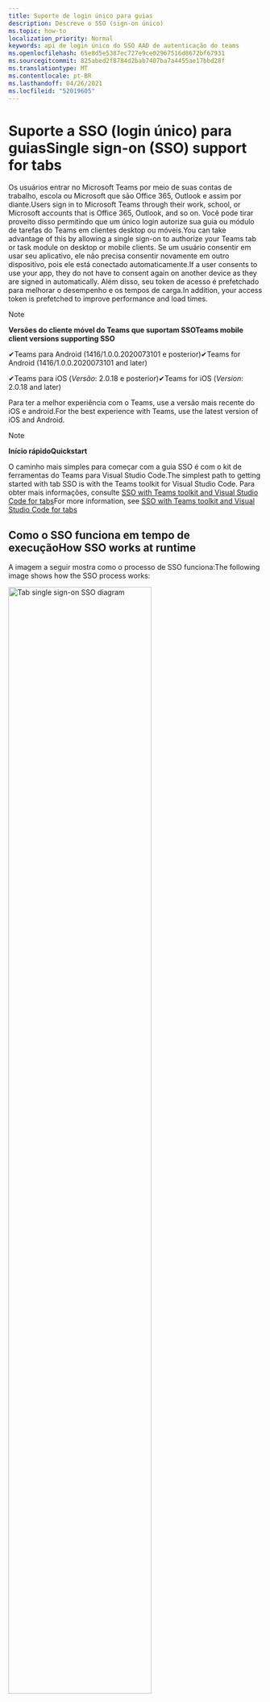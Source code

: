 ```yaml
---
title: Suporte de login único para guias
description: Descreve o SSO (sign-on único)
ms.topic: how-to
localization_priority: Normal
keywords: api de login único do SSO AAD de autenticação do teams
ms.openlocfilehash: 65e8d5e5387ec727e9ce02967516d8672bf67931
ms.sourcegitcommit: 825abed2f8784d2bab7407ba7a4455ae17bbd28f
ms.translationtype: MT
ms.contentlocale: pt-BR
ms.lasthandoff: 04/26/2021
ms.locfileid: "52019605"
---
```

# <a name="single-sign-on-sso-support-for-tabs"></a><span data-ttu-id="f48b1-104">Suporte a SSO (login único) para guias</span><span class="sxs-lookup"><span data-stu-id="f48b1-104">Single sign-on (SSO) support for tabs</span></span>

<span data-ttu-id="f48b1-105">Os usuários entrar no Microsoft Teams por meio de suas contas de trabalho, escola ou Microsoft que são Office 365, Outlook e assim por diante.</span><span class="sxs-lookup"><span data-stu-id="f48b1-105">Users sign in to Microsoft Teams through their work, school, or Microsoft accounts that is Office 365, Outlook, and so on.</span></span> <span data-ttu-id="f48b1-106">Você pode tirar proveito disso permitindo que um único login autorize sua guia ou módulo de tarefas do Teams em clientes desktop ou móveis.</span><span class="sxs-lookup"><span data-stu-id="f48b1-106">You can take advantage of this by allowing a single sign-on to authorize your Teams tab or task module on desktop or mobile clients.</span></span> <span data-ttu-id="f48b1-107">Se um usuário consentir em usar seu aplicativo, ele não precisa consentir novamente em outro dispositivo, pois ele está conectado automaticamente.</span><span class="sxs-lookup"><span data-stu-id="f48b1-107">If a user consents to use your app, they do not have to consent again on another device as they are signed in automatically.</span></span> <span data-ttu-id="f48b1-108">Além disso, seu token de acesso é prefetchado para melhorar o desempenho e os tempos de carga.</span><span class="sxs-lookup"><span data-stu-id="f48b1-108">In addition, your access token is prefetched to improve performance and load times.</span></span>

> [!NOTE]
> <span data-ttu-id="f48b1-109">**Versões do cliente móvel do Teams que suportam SSO**</span><span class="sxs-lookup"><span data-stu-id="f48b1-109">**Teams mobile client versions supporting SSO**</span></span>  
>
> <span data-ttu-id="f48b1-110">✔Teams para Android (1416/1.0.0.2020073101 e posterior)</span><span class="sxs-lookup"><span data-stu-id="f48b1-110">✔Teams for Android (1416/1.0.0.2020073101 and later)</span></span>
>
> <span data-ttu-id="f48b1-111">✔Teams para iOS (_Versão_: 2.0.18 e posterior)</span><span class="sxs-lookup"><span data-stu-id="f48b1-111">✔Teams for iOS (_Version_: 2.0.18 and later)</span></span>  
>
> <span data-ttu-id="f48b1-112">Para ter a melhor experiência com o Teams, use a versão mais recente do iOS e android.</span><span class="sxs-lookup"><span data-stu-id="f48b1-112">For the best experience with Teams, use the latest version of iOS and Android.</span></span>

> [!NOTE]
> <span data-ttu-id="f48b1-113">**Início rápido**</span><span class="sxs-lookup"><span data-stu-id="f48b1-113">**Quickstart**</span></span>  
>
> <span data-ttu-id="f48b1-114">O caminho mais simples para começar com a guia SSO é com o kit de ferramentas do Teams para Visual Studio Code.</span><span class="sxs-lookup"><span data-stu-id="f48b1-114">The simplest path to getting started with tab SSO is with the Teams toolkit for Visual Studio Code.</span></span> <span data-ttu-id="f48b1-115">Para obter mais informações, consulte [SSO with Teams toolkit and Visual Studio Code for tabs](../../../toolkit/visual-studio-code-tab-sso.md)</span><span class="sxs-lookup"><span data-stu-id="f48b1-115">For more information, see [SSO with Teams toolkit and Visual Studio Code for tabs](../../../toolkit/visual-studio-code-tab-sso.md)</span></span>

## <a name="how-sso-works-at-runtime"></a><span data-ttu-id="f48b1-116">Como o SSO funciona em tempo de execução</span><span class="sxs-lookup"><span data-stu-id="f48b1-116">How SSO works at runtime</span></span>

<span data-ttu-id="f48b1-117">A imagem a seguir mostra como o processo de SSO funciona:</span><span class="sxs-lookup"><span data-stu-id="f48b1-117">The following image shows how the SSO process works:</span></span>

<!-- markdownlint-disable MD033 -->
<img src="~/assets/images/tabs/tabs-sso-diagram.png" alt="Tab single sign-on SSO diagram" width="75%"/>

1. <span data-ttu-id="f48b1-118">Na guia, uma chamada JavaScript é feita para `getAuthToken()` .</span><span class="sxs-lookup"><span data-stu-id="f48b1-118">In the tab, a JavaScript call is made to `getAuthToken()`.</span></span> <span data-ttu-id="f48b1-119">Isso diz ao Teams para obter um token de autenticação para o aplicativo de tabulação.</span><span class="sxs-lookup"><span data-stu-id="f48b1-119">This tells Teams to obtain an authentication token for the tab application.</span></span>
2. <span data-ttu-id="f48b1-120">Se essa for a primeira vez que o usuário atual usou seu aplicativo de tabulação, haverá um prompt de solicitação para consentir se o consentimento for necessário ou para lidar com a autenticação de etapa, como a autenticação de dois fatores.</span><span class="sxs-lookup"><span data-stu-id="f48b1-120">If this is the first time the current user has used your tab application, there is a request prompt to consent if consent is required or to handle step-up authentication such as two-factor authentication.</span></span>
3. <span data-ttu-id="f48b1-121">O Teams solicita o token de aplicativo de tabulação do ponto de extremidade do Azure Active Directory (AAD) para o usuário atual.</span><span class="sxs-lookup"><span data-stu-id="f48b1-121">Teams requests the tab application token from the Azure Active Directory (AAD) endpoint for the current user.</span></span>
4. <span data-ttu-id="f48b1-122">O AAD envia o token de aplicativo de tabulação para o aplicativo teams.</span><span class="sxs-lookup"><span data-stu-id="f48b1-122">AAD sends the tab application token to the Teams application.</span></span>
5. <span data-ttu-id="f48b1-123">O Teams envia o token de aplicativo de tabulação para a guia como parte do objeto de resultado retornado pela `getAuthToken()` chamada.</span><span class="sxs-lookup"><span data-stu-id="f48b1-123">Teams sends the tab application token to the tab as part of the result object returned by the `getAuthToken()` call.</span></span>
6. <span data-ttu-id="f48b1-124">O token é analisado no aplicativo de tabulação usando JavaScript, para extrair informações necessárias, como o endereço de email do usuário.</span><span class="sxs-lookup"><span data-stu-id="f48b1-124">The token is parsed in the tab application using JavaScript, to extract required information, such as the user's email address.</span></span>

> [!NOTE]
> <span data-ttu-id="f48b1-125">O é válido apenas para consentir um conjunto limitado de APIs no nível do usuário que são `getAuthToken()` email, perfil, offline_access e OpenId.</span><span class="sxs-lookup"><span data-stu-id="f48b1-125">The `getAuthToken()` is only valid for consenting to a limited set of user-level APIs that is email, profile, offline_access and OpenId.</span></span> <span data-ttu-id="f48b1-126">Ele não é usado para outros escopos do Graph, como `User.Read` ou `Mail.Read` .</span><span class="sxs-lookup"><span data-stu-id="f48b1-126">It is not used for further Graph scopes such as `User.Read` or `Mail.Read`.</span></span> <span data-ttu-id="f48b1-127">Para soluções alternativas sugeridas, consulte [escopos adicionais do Graph.](#apps-that-require-additional-graph-scopes)</span><span class="sxs-lookup"><span data-stu-id="f48b1-127">For suggested workarounds, see [additional Graph scopes](#apps-that-require-additional-graph-scopes).</span></span>

<span data-ttu-id="f48b1-128">A API do SSO também funciona em [módulos de tarefas](../../../task-modules-and-cards/what-are-task-modules.md) que incorporam conteúdo da Web.</span><span class="sxs-lookup"><span data-stu-id="f48b1-128">The SSO API also works in [task modules](../../../task-modules-and-cards/what-are-task-modules.md) that embed web content.</span></span>

## <a name="develop-an-sso-microsoft-teams-tab"></a><span data-ttu-id="f48b1-129">Desenvolver uma guia SSO do Microsoft Teams</span><span class="sxs-lookup"><span data-stu-id="f48b1-129">Develop an SSO Microsoft Teams tab</span></span>

<span data-ttu-id="f48b1-130">Esta seção descreve as tarefas envolvidas na criação de uma guia do Teams que usa SSO.</span><span class="sxs-lookup"><span data-stu-id="f48b1-130">This section describes the tasks involved in creating a Teams tab that uses SSO.</span></span> <span data-ttu-id="f48b1-131">Essas tarefas são agnósticas de idioma e estrutura.</span><span class="sxs-lookup"><span data-stu-id="f48b1-131">These tasks are language- and framework-agnostic.</span></span>

### <a name="1-create-your-aad-application"></a><span data-ttu-id="f48b1-132">1. Crie seu aplicativo AAD</span><span class="sxs-lookup"><span data-stu-id="f48b1-132">1. Create your AAD application</span></span>

<span data-ttu-id="f48b1-133">**Para registrar seu aplicativo na visão geral [do portal do AAD](https://azure.microsoft.com/features/azure-portal/)**</span><span class="sxs-lookup"><span data-stu-id="f48b1-133">**To register your application in the [AAD portal](https://azure.microsoft.com/features/azure-portal/) overview**</span></span>

1. <span data-ttu-id="f48b1-134">Obter sua [ID do Aplicativo AAD.](/azure/active-directory/develop/howto-create-service-principal-portal#get-values-for-signing-in)</span><span class="sxs-lookup"><span data-stu-id="f48b1-134">Get your [AAD Application ID](/azure/active-directory/develop/howto-create-service-principal-portal#get-values-for-signing-in).</span></span>
2. <span data-ttu-id="f48b1-135">Especifique as permissões que seu aplicativo precisa para o ponto de extremidade do AAD e, opcionalmente, Graph.</span><span class="sxs-lookup"><span data-stu-id="f48b1-135">Specify the permissions that your application needs for the AAD endpoint and, optionally, Graph.</span></span>
3. <span data-ttu-id="f48b1-136">[Conceda permissões](/azure/active-directory/develop/howto-create-service-principal-portal#configure-access-policies-on-resources) para aplicativos desktop, web e móveis do Teams.</span><span class="sxs-lookup"><span data-stu-id="f48b1-136">[Grant permissions](/azure/active-directory/develop/howto-create-service-principal-portal#configure-access-policies-on-resources) for Teams desktop, web, and mobile applications.</span></span>
4. <span data-ttu-id="f48b1-137">Pré-autorizar o Teams selecionando **o** botão Adicionar um escopo e, no painel que é aberto, insira access_as_user **como** o nome **do escopo**.</span><span class="sxs-lookup"><span data-stu-id="f48b1-137">Pre-authorize Teams by selecting the **Add a scope** button and in the panel that opens, enter **access_as_user** as the **Scope name**.</span></span>

> [!NOTE]
> <span data-ttu-id="f48b1-138">Há algumas restrições importantes que você deve saber:</span><span class="sxs-lookup"><span data-stu-id="f48b1-138">There are some important restrictions that you must know:</span></span>
>
> * <span data-ttu-id="f48b1-139">Somente as permissões da API graph no nível do usuário têm suporte, ou seja, email, perfil, offline_access, OpenId.</span><span class="sxs-lookup"><span data-stu-id="f48b1-139">Only user-level Graph API permissions are supported that is, email, profile, offline_access, OpenId.</span></span> <span data-ttu-id="f48b1-140">Se você deve ter acesso a outros escopos do Graph, `User.Read` como ou , consulte a solução alternativa `Mail.Read` [recomendada](#apps-that-require-additional-graph-scopes).</span><span class="sxs-lookup"><span data-stu-id="f48b1-140">If you must have access to other Graph scopes such as `User.Read` or `Mail.Read`, see [recommended workaround](#apps-that-require-additional-graph-scopes).</span></span>
> * <span data-ttu-id="f48b1-141">É importante que o nome de domínio do aplicativo seja o mesmo que o nome de domínio que você registrou para seu aplicativo AAD.</span><span class="sxs-lookup"><span data-stu-id="f48b1-141">It is important that your application's domain name is the same as the domain name you have registered for your AAD application.</span></span>
> * <span data-ttu-id="f48b1-142">Atualmente, não há suporte para vários domínios por aplicativo.</span><span class="sxs-lookup"><span data-stu-id="f48b1-142">Currently multiple domains per app are not supported.</span></span>

<span data-ttu-id="f48b1-143">**Para registrar seu aplicativo por meio do portal do AAD**</span><span class="sxs-lookup"><span data-stu-id="f48b1-143">**To register your app through the AAD portal**</span></span>

1. <span data-ttu-id="f48b1-144">Registre um novo aplicativo no portal registros [do aplicativo AAD.](https://go.microsoft.com/fwlink/?linkid=2083908)</span><span class="sxs-lookup"><span data-stu-id="f48b1-144">Register a new application in the [AAD App Registrations](https://go.microsoft.com/fwlink/?linkid=2083908) portal.</span></span>
2. <span data-ttu-id="f48b1-145">Selecione **Novo Registro**.</span><span class="sxs-lookup"><span data-stu-id="f48b1-145">Select **New Registration**.</span></span> <span data-ttu-id="f48b1-146">A **página Registrar um aplicativo** é exibida.</span><span class="sxs-lookup"><span data-stu-id="f48b1-146">The **Register an application** page appears.</span></span>
3. <span data-ttu-id="f48b1-147">Na página **Registrar um aplicativo,** insira os seguintes valores:</span><span class="sxs-lookup"><span data-stu-id="f48b1-147">In the **Register an application** page, enter the following values:</span></span>
    1. <span data-ttu-id="f48b1-148">Insira um **Nome** para seu aplicativo.</span><span class="sxs-lookup"><span data-stu-id="f48b1-148">Enter a **Name** for your app.</span></span>
    2. <span data-ttu-id="f48b1-149">Escolha os **tipos de conta com** suporte, selecione locatário único ou tipo de conta multitenant.</span><span class="sxs-lookup"><span data-stu-id="f48b1-149">Choose the **Supported account types**, select single tenant or multitenant account type.</span></span> <span data-ttu-id="f48b1-150">¹</span><span class="sxs-lookup"><span data-stu-id="f48b1-150">¹</span></span>
    * <span data-ttu-id="f48b1-151">Deixe o **URI de Redirecionamento** vazio.</span><span class="sxs-lookup"><span data-stu-id="f48b1-151">Leave **Redirect URI** empty.</span></span>
    3. <span data-ttu-id="f48b1-152">Escolha **Registrar**.</span><span class="sxs-lookup"><span data-stu-id="f48b1-152">Choose **Register**.</span></span>
4. <span data-ttu-id="f48b1-153">Na página visão geral, copie e salve a **ID do aplicativo (cliente).**</span><span class="sxs-lookup"><span data-stu-id="f48b1-153">On the overview page, copy and save the **Application (client) ID**.</span></span> <span data-ttu-id="f48b1-154">Você deve tê-lo mais tarde ao atualizar seu manifesto de aplicativo do Teams.</span><span class="sxs-lookup"><span data-stu-id="f48b1-154">You must have it later when updating your Teams application manifest.</span></span>
5. <span data-ttu-id="f48b1-155">Em **Gerenciar**, selecione **Expor uma API**.</span><span class="sxs-lookup"><span data-stu-id="f48b1-155">Under **Manage**, select **Expose an API**.</span></span>
6. <span data-ttu-id="f48b1-156">Selecione o link **Definir** para gerar o URI de ID do Aplicativo no formato `api://{AppID}` de .</span><span class="sxs-lookup"><span data-stu-id="f48b1-156">Select the **Set** link to generate the Application ID URI in the form of `api://{AppID}`.</span></span> <span data-ttu-id="f48b1-157">Insira seu nome de domínio totalmente qualificado com uma barra de avanço "/" anexada ao final, entre as barras de avanço duplo e o GUID.</span><span class="sxs-lookup"><span data-stu-id="f48b1-157">Insert your fully qualified domain name with a forward slash "/" appended to the end, between the double forward slashes and the GUID.</span></span> <span data-ttu-id="f48b1-158">A ID inteira deve ter a forma `api://fully-qualified-domain-name.com/{AppID}` de .</span><span class="sxs-lookup"><span data-stu-id="f48b1-158">The entire ID must have the form of `api://fully-qualified-domain-name.com/{AppID}`.</span></span> <span data-ttu-id="f48b1-159">² Por exemplo, `api://subdomain.example.com/00000000-0000-0000-0000-000000000000` .</span><span class="sxs-lookup"><span data-stu-id="f48b1-159">² For example, `api://subdomain.example.com/00000000-0000-0000-0000-000000000000`.</span></span> <span data-ttu-id="f48b1-160">O nome de domínio totalmente qualificado é o nome de domínio acessível para humanos a partir do qual seu aplicativo é servido.</span><span class="sxs-lookup"><span data-stu-id="f48b1-160">The fully qualified domain name is the human readable domain name from which your app is served.</span></span> <span data-ttu-id="f48b1-161">Se você estiver usando um serviço de túnel, como ngrok, deverá atualizar esse valor sempre que o subdomínio ngrok mudar.</span><span class="sxs-lookup"><span data-stu-id="f48b1-161">If you are using a tunneling service such as ngrok, you must update this value whenever your ngrok subdomain changes.</span></span>
7. <span data-ttu-id="f48b1-162">Selecione **Adicionar um escopo**.</span><span class="sxs-lookup"><span data-stu-id="f48b1-162">Select **Add a scope**.</span></span> <span data-ttu-id="f48b1-163">No painel que é aberto, digite **access_as_user** como o **nome do escopo**.</span><span class="sxs-lookup"><span data-stu-id="f48b1-163">In the panel that opens, enter **access_as_user** as the **Scope name**.</span></span>
8. <span data-ttu-id="f48b1-164">Na caixa **Quem pode consentir?** insira **Administradores e usuários**.</span><span class="sxs-lookup"><span data-stu-id="f48b1-164">In the **Who can consent?** box, enter **Admins and users**.</span></span>
9. <span data-ttu-id="f48b1-165">Insira os detalhes nas caixas para configurar os prompts de consentimento do administrador e do usuário com valores apropriados para o `access_as_user` escopo:</span><span class="sxs-lookup"><span data-stu-id="f48b1-165">Enter the details in the boxes for configuring the admin and user consent prompts with values that are appropriate for the `access_as_user` scope:</span></span>
    * <span data-ttu-id="f48b1-166">**Título de consentimento do administrador:** O Teams pode acessar o perfil do usuário.</span><span class="sxs-lookup"><span data-stu-id="f48b1-166">**Admin consent title:** Teams can access the user’s profile.</span></span>
    * <span data-ttu-id="f48b1-167">**Descrição do** consentimento do administrador: o Teams pode chamar as APIs da Web do aplicativo como o usuário atual.</span><span class="sxs-lookup"><span data-stu-id="f48b1-167">**Admin consent description**: Teams can call the app’s web APIs as the current user.</span></span>
    * <span data-ttu-id="f48b1-168">**Título de consentimento do** usuário : o Teams pode acessar seu perfil e fazer solicitações em seu nome.</span><span class="sxs-lookup"><span data-stu-id="f48b1-168">**User consent title**: Teams can access your profile and make requests on your behalf.</span></span>
    * <span data-ttu-id="f48b1-169">**Descrição do consentimento do usuário:** O Teams pode chamar as APIs desse aplicativo com os mesmos direitos que você.</span><span class="sxs-lookup"><span data-stu-id="f48b1-169">**User consent description:** Teams can call this app’s APIs with the same rights as you have.</span></span>
10. <span data-ttu-id="f48b1-170">Verifique se o **Estado** está definido como **Habilitado**.</span><span class="sxs-lookup"><span data-stu-id="f48b1-170">Ensure that **State** is set to **Enabled**.</span></span>
11. <span data-ttu-id="f48b1-171">Selecione **Adicionar escopo** para salvar os detalhes.</span><span class="sxs-lookup"><span data-stu-id="f48b1-171">Select **Add scope** to save the details.</span></span> <span data-ttu-id="f48b1-172">A parte de domínio do nome **escopo** exibida abaixo do campo de texto deve corresponder automaticamente ao conjunto de URI **de ID** do aplicativo na etapa anterior, com anexado `/access_as_user` ao final `api://subdomain.example.com/00000000-0000-0000-0000-000000000000/access_as_user` .</span><span class="sxs-lookup"><span data-stu-id="f48b1-172">The domain part of the **Scope name** displayed below the text field must automatically match the **Application ID** URI set in the previous step, with `/access_as_user` appended to the end `api://subdomain.example.com/00000000-0000-0000-0000-000000000000/access_as_user`.</span></span>
12. <span data-ttu-id="f48b1-173">Na seção **Aplicativos cliente autorizados,** identifique os aplicativos que você deseja autorizar para o aplicativo Web do seu aplicativo.</span><span class="sxs-lookup"><span data-stu-id="f48b1-173">In the **Authorized client applications** section, identify the applications that you want to authorize for your app’s web application.</span></span> <span data-ttu-id="f48b1-174">Selecione **Adicionar um aplicativo cliente**.</span><span class="sxs-lookup"><span data-stu-id="f48b1-174">Select **Add a client application**.</span></span> <span data-ttu-id="f48b1-175">Insira cada uma das seguintes IDs de cliente e selecione o escopo autorizado criado na etapa anterior:</span><span class="sxs-lookup"><span data-stu-id="f48b1-175">Enter each of the following client IDs and select the authorized scope you created in the previous step:</span></span>
    * <span data-ttu-id="f48b1-176">`1fec8e78-bce4-4aaf-ab1b-5451cc387264` para aplicativos móveis ou desktop do Teams.</span><span class="sxs-lookup"><span data-stu-id="f48b1-176">`1fec8e78-bce4-4aaf-ab1b-5451cc387264` for Teams mobile or desktop application.</span></span>
    * <span data-ttu-id="f48b1-177">`5e3ce6c0-2b1f-4285-8d4b-75ee78787346` para o aplicativo Web do Teams.</span><span class="sxs-lookup"><span data-stu-id="f48b1-177">`5e3ce6c0-2b1f-4285-8d4b-75ee78787346` for Teams web application.</span></span>
13. <span data-ttu-id="f48b1-178">Navegue até **Permissões de API**.</span><span class="sxs-lookup"><span data-stu-id="f48b1-178">Navigate to **API Permissions**.</span></span> <span data-ttu-id="f48b1-179">Selecione **Adicionar uma permissão permissões** Delegadas do Microsoft  >  **Graph** e adicione as seguintes permissões da API do  >  Graph:</span><span class="sxs-lookup"><span data-stu-id="f48b1-179">Select **Add a permission** > **Microsoft Graph** > **Delegated permissions**, then add the following permissions from Graph API:</span></span>
    * <span data-ttu-id="f48b1-180">User.Read habilitado por padrão</span><span class="sxs-lookup"><span data-stu-id="f48b1-180">User.Read enabled by default</span></span>
    * <span data-ttu-id="f48b1-181">email</span><span class="sxs-lookup"><span data-stu-id="f48b1-181">email</span></span>
    * <span data-ttu-id="f48b1-182">offline_access</span><span class="sxs-lookup"><span data-stu-id="f48b1-182">offline_access</span></span>
    * <span data-ttu-id="f48b1-183">OpenId</span><span class="sxs-lookup"><span data-stu-id="f48b1-183">OpenId</span></span>
    * <span data-ttu-id="f48b1-184">perfil</span><span class="sxs-lookup"><span data-stu-id="f48b1-184">profile</span></span>

14. <span data-ttu-id="f48b1-185">Navegue até **Autenticação**.</span><span class="sxs-lookup"><span data-stu-id="f48b1-185">Navigate to **Authentication**.</span></span>

    <span data-ttu-id="f48b1-186">Se um aplicativo não tiver sido concedido o consentimento do administrador de IT, os usuários terão que fornecer consentimento na primeira vez que usarem um aplicativo.</span><span class="sxs-lookup"><span data-stu-id="f48b1-186">If an app has not been granted IT admin consent, users have to provide consent the first time they use an app.</span></span>

    <span data-ttu-id="f48b1-187">Para inserir um URI de redirecionamento:</span><span class="sxs-lookup"><span data-stu-id="f48b1-187">To enter a redirect URI:</span></span>
    * <span data-ttu-id="f48b1-188">Selecione **Adicionar uma plataforma**.</span><span class="sxs-lookup"><span data-stu-id="f48b1-188">Select **Add a platform**.</span></span>
    * <span data-ttu-id="f48b1-189">Selecione **Web**.</span><span class="sxs-lookup"><span data-stu-id="f48b1-189">Select **web**.</span></span>
    * <span data-ttu-id="f48b1-190">Insira o **URI de redirecionamento** para seu aplicativo.</span><span class="sxs-lookup"><span data-stu-id="f48b1-190">Enter the **redirect URI** for your app.</span></span> <span data-ttu-id="f48b1-191">Esta é a página em que um fluxo de concessão implícito bem-sucedido redireciona o usuário.</span><span class="sxs-lookup"><span data-stu-id="f48b1-191">This is the page where a successful implicit grant flow redirects the user.</span></span> <span data-ttu-id="f48b1-192">Esse é o mesmo nome de domínio totalmente qualificado que você entrou na etapa 5 seguido pela rota da API para a qual uma resposta de autenticação é enviada.</span><span class="sxs-lookup"><span data-stu-id="f48b1-192">This is the same fully qualified domain name that you entered in step 5 followed by the API route where an authentication response is sent.</span></span> <span data-ttu-id="f48b1-193">Se você estiver seguindo qualquer um dos exemplos do Teams, será `https://subdomain.example.com/auth-end` .</span><span class="sxs-lookup"><span data-stu-id="f48b1-193">If you are following any of the Teams samples, this is `https://subdomain.example.com/auth-end`.</span></span>

    <span data-ttu-id="f48b1-194">Habilitar a concessão implícita verificando as seguintes caixas: ✔ Token de ID ✔ Token de Acesso</span><span class="sxs-lookup"><span data-stu-id="f48b1-194">Enable implicit grant by checking the following boxes: ✔ ID Token ✔ Access Token</span></span>

<span data-ttu-id="f48b1-195">Parabéns!</span><span class="sxs-lookup"><span data-stu-id="f48b1-195">Congratulations!</span></span> <span data-ttu-id="f48b1-196">Você concluiu os pré-requisitos de registro do aplicativo para continuar com seu aplicativo SSO de guia.</span><span class="sxs-lookup"><span data-stu-id="f48b1-196">You have completed the app registration prerequisites to proceed with your tab SSO app.</span></span>

> [!NOTE]
>
> * <span data-ttu-id="f48b1-197">¹ Se seu aplicativo AAD estiver registrado no mesmo locatário em que você está fazendo uma solicitação de autenticação no Teams, o usuário não poderá ser solicitado a consentir e terá um token de acesso imediatamente.</span><span class="sxs-lookup"><span data-stu-id="f48b1-197">¹ If your AAD app is registered in the same tenant where you are making an authentication request in Teams, the user cannot be asked to consent and is granted an access token right away.</span></span> <span data-ttu-id="f48b1-198">Os usuários só consentem com essas permissões se o aplicativo AAD estiver registrado em um locatário diferente.</span><span class="sxs-lookup"><span data-stu-id="f48b1-198">Users only consent to these permissions if the AAD app is registered in a different tenant.</span></span>
> * <span data-ttu-id="f48b1-199">² Se o domínio personalizado não for adicionado ao AAD, você receberá um erro informando que o nome do host não deve ser baseado em um domínio já pertencente.</span><span class="sxs-lookup"><span data-stu-id="f48b1-199">² If the custom domain is not added to AAD, you get an error stating that the host name must not be based on an already owned domain.</span></span> <span data-ttu-id="f48b1-200">Para adicionar domínio personalizado ao AAD e registrá-lo, siga o procedimento adicionar um nome de domínio personalizado ao [procedimento AAD](/azure/active-directory/fundamentals/add-custom-domain) e repita a etapa 5.</span><span class="sxs-lookup"><span data-stu-id="f48b1-200">To add custom domain to AAD and register it, follow the [add a custom domain name to AAD](/azure/active-directory/fundamentals/add-custom-domain) procedure, and then repeat step 5.</span></span> <span data-ttu-id="f48b1-201">Você também pode obter esse erro se não estiver se inscreveu com credenciais de administrador na área de trabalho do Office 365.</span><span class="sxs-lookup"><span data-stu-id="f48b1-201">You can also get this error if you are not signed in with Admin credentials in the Office 365 tenancy.</span></span>
> * <span data-ttu-id="f48b1-202">Se você não estiver recebendo o nome principal do usuário (UPN)) no token de acesso retornado, você poderá adicioná-lo como uma declaração [opcional](https://docs.microsoft.com/azure/active-directory/develop/active-directory-optional-claims) no AAD.</span><span class="sxs-lookup"><span data-stu-id="f48b1-202">If you are not receiving the user principal name (UPN)) in the returned access token, you can add it as an [optional claim](https://docs.microsoft.com/azure/active-directory/develop/active-directory-optional-claims) in AAD.</span></span>

### <a name="2-update-your-teams-application-manifest"></a><span data-ttu-id="f48b1-203">2. Atualizar seu manifesto de aplicativo do Teams</span><span class="sxs-lookup"><span data-stu-id="f48b1-203">2. Update your Teams application manifest</span></span>

<span data-ttu-id="f48b1-204">Use o seguinte código para adicionar novas propriedades ao manifesto do Teams:</span><span class="sxs-lookup"><span data-stu-id="f48b1-204">Use the following code to add new properties to your Teams manifest:</span></span>

```json
"webApplicationInfo": {
  "id": "00000000-0000-0000-0000-000000000000",
  "resource": "api://subdomain.example.com/00000000-0000-0000-0000-000000000000"
}
```

* <span data-ttu-id="f48b1-205">**WebApplicationInfo** é o pai dos seguintes elementos:</span><span class="sxs-lookup"><span data-stu-id="f48b1-205">**WebApplicationInfo** is the parent of the following elements:</span></span>

> [!div class="checklist"]
> * <span data-ttu-id="f48b1-206">**id** - A ID do cliente do aplicativo.</span><span class="sxs-lookup"><span data-stu-id="f48b1-206">**id** - The client ID of the application.</span></span> <span data-ttu-id="f48b1-207">Esta é a ID do aplicativo que você obteve como parte do registro do aplicativo no Azure AD.</span><span class="sxs-lookup"><span data-stu-id="f48b1-207">This is the application ID that you obtained as part of registering the application with Azure AD.</span></span>
>* <span data-ttu-id="f48b1-208">**resource** - O domínio e o subdomínio do seu aplicativo.</span><span class="sxs-lookup"><span data-stu-id="f48b1-208">**resource** - The domain and subdomain of your application.</span></span> <span data-ttu-id="f48b1-209">Esse é o mesmo URI (incluindo o `api://` protocolo) que você registrou ao criar seu `scope` na etapa 6.</span><span class="sxs-lookup"><span data-stu-id="f48b1-209">This is the same URI (including the `api://` protocol) that you registered when creating your `scope` in step 6.</span></span> <span data-ttu-id="f48b1-210">Você não deve incluir o `access_as_user` caminho em seu recurso.</span><span class="sxs-lookup"><span data-stu-id="f48b1-210">You must not include the `access_as_user` path in your resource.</span></span> <span data-ttu-id="f48b1-211">A parte de domínio deste URI deve corresponder ao domínio, incluindo quaisquer subdomas, usados nas URLs do manifesto do aplicativo teams.</span><span class="sxs-lookup"><span data-stu-id="f48b1-211">The domain part of this URI must match the domain, including any subdomains, used in the URLs of your Teams application manifest.</span></span>

> [!NOTE]
>
>* <span data-ttu-id="f48b1-212">O recurso para um aplicativo AAD geralmente é a raiz de sua URL de site e o appID (por `api://subdomain.example.com/00000000-0000-0000-0000-000000000000` exemplo, ).</span><span class="sxs-lookup"><span data-stu-id="f48b1-212">The resource for an AAD app is usually the root of its site URL and the appID (e.g. `api://subdomain.example.com/00000000-0000-0000-0000-000000000000`).</span></span> <span data-ttu-id="f48b1-213">Esse valor também é usado para garantir que sua solicitação seja proveniente do mesmo domínio.</span><span class="sxs-lookup"><span data-stu-id="f48b1-213">This value is also used to ensure your request is coming from the same domain.</span></span> <span data-ttu-id="f48b1-214">Verifique se a `contentURL` guia para sua guia usa os mesmos domínios que sua propriedade de recurso.</span><span class="sxs-lookup"><span data-stu-id="f48b1-214">Ensure that the `contentURL` for your tab uses the same domains as your resource property.</span></span>
>* <span data-ttu-id="f48b1-215">Você deve usar o manifesto versão 1.5 ou superior para implementar o `webApplicationInfo` campo.</span><span class="sxs-lookup"><span data-stu-id="f48b1-215">You must use manifest version 1.5 or higher to implement the `webApplicationInfo` field.</span></span>

### <a name="3-get-an-authentication-token-from-your-client-side-code"></a><span data-ttu-id="f48b1-216">3. Obter um token de autenticação do código do lado do cliente</span><span class="sxs-lookup"><span data-stu-id="f48b1-216">3. Get an authentication token from your client-side code</span></span>

<span data-ttu-id="f48b1-217">Use a seguinte API de autenticação:</span><span class="sxs-lookup"><span data-stu-id="f48b1-217">Use the following authentication API:</span></span>

```javascript
var authTokenRequest = {
  successCallback: function(result) { console.log("Success: " + result); },
  failureCallback: function(error) { console.log("Failure: " + error); }
};
microsoftTeams.authentication.getAuthToken(authTokenRequest);
```

<span data-ttu-id="f48b1-218">Quando você chama - e o consentimento adicional do usuário é necessário para permissões no nível do usuário, uma caixa de diálogo é mostrada ao usuário para `getAuthToken` conceder consentimento adicional.</span><span class="sxs-lookup"><span data-stu-id="f48b1-218">When you call `getAuthToken` - and additional user consent is required for user-level permissions, a dialog is shown to the user to grant additional consent.</span></span>

<span data-ttu-id="f48b1-219">Depois de receber o token de acesso no retorno de chamada de sucesso, você pode decodificar o token de acesso para exibir as declarações associadas a esse token.</span><span class="sxs-lookup"><span data-stu-id="f48b1-219">After you receive the access token in the success callback, you can decode the access token to view the claims associated with that token.</span></span> <span data-ttu-id="f48b1-220">Opcionalmente, você pode copiar e colar manualmente o token de acesso em uma ferramenta, como jwt.ms [inspecionar](https://jwt.ms/) seu conteúdo.</span><span class="sxs-lookup"><span data-stu-id="f48b1-220">Optionally, you can manually copy and paste the access token into a tool, such as [jwt.ms](https://jwt.ms/) to inspect its contents.</span></span> <span data-ttu-id="f48b1-221">Se você não estiver recebendo o UPN no token de acesso retornado, poderá adicioná-lo como uma [declaração opcional](https://docs.microsoft.com/azure/active-directory/develop/active-directory-optional-claims) no AAD.</span><span class="sxs-lookup"><span data-stu-id="f48b1-221">If you are not receiving the UPN in the returned access token, you can add it as an [optional claim](https://docs.microsoft.com/azure/active-directory/develop/active-directory-optional-claims) in AAD.</span></span>

<p>
    <img src="~/assets/images/tabs/tabs-sso-prompt.png" alt="Tab single sign-on SSO dialog prompt" width="75%"/>
</p>

## <a name="code-sample"></a><span data-ttu-id="f48b1-222">Exemplo de código</span><span class="sxs-lookup"><span data-stu-id="f48b1-222">Code sample</span></span>

|<span data-ttu-id="f48b1-223">**Exemplo de nome**</span><span class="sxs-lookup"><span data-stu-id="f48b1-223">**Sample name**</span></span>|<span data-ttu-id="f48b1-224">**Descrição**</span><span class="sxs-lookup"><span data-stu-id="f48b1-224">**Description**</span></span>|<span data-ttu-id="f48b1-225">**C#**</span><span class="sxs-lookup"><span data-stu-id="f48b1-225">**C#**</span></span>|<span data-ttu-id="f48b1-226">**Node.js**</span><span class="sxs-lookup"><span data-stu-id="f48b1-226">**Node.js**</span></span>|
|---------------|---------------|------|--------------|
| <span data-ttu-id="f48b1-227">Guia SSO</span><span class="sxs-lookup"><span data-stu-id="f48b1-227">Tab SSO</span></span> |<span data-ttu-id="f48b1-228">Aplicativo de exemplo do Microsoft Teams para guias do Azure AD SSO</span><span class="sxs-lookup"><span data-stu-id="f48b1-228">Microsoft Teams sample app for tabs Azure AD SSO</span></span>| [<span data-ttu-id="f48b1-229">View</span><span class="sxs-lookup"><span data-stu-id="f48b1-229">View</span></span>](https://github.com/OfficeDev/Microsoft-Teams-Samples/tree/main/samples/tab-sso/csharp)|<span data-ttu-id="f48b1-230">[Exibir](https://github.com/OfficeDev/Microsoft-Teams-Samples/blob/main/samples/tab-sso/nodejs),</span><span class="sxs-lookup"><span data-stu-id="f48b1-230">[View](https://github.com/OfficeDev/Microsoft-Teams-Samples/blob/main/samples/tab-sso/nodejs),</span></span> </br>[<span data-ttu-id="f48b1-231">Teams Toolkit</span><span class="sxs-lookup"><span data-stu-id="f48b1-231">Teams Toolkit</span></span>](../../../toolkit/visual-studio-code-tab-sso.md)|

## <a name="known-limitations"></a><span data-ttu-id="f48b1-232">Limitações conhecidas</span><span class="sxs-lookup"><span data-stu-id="f48b1-232">Known limitations</span></span>

### <a name="apps-that-require-additional-graph-scopes"></a><span data-ttu-id="f48b1-233">Aplicativos que exigem escopos adicionais do Graph</span><span class="sxs-lookup"><span data-stu-id="f48b1-233">Apps that require additional Graph scopes</span></span>

<span data-ttu-id="f48b1-234">Nossa implementação atual para o SSO concede consentimento apenas para permissões no nível do usuário que são email, perfil, offline_access, OpenId e não para outras APIs, como User.Read ou Mail.Read.</span><span class="sxs-lookup"><span data-stu-id="f48b1-234">Our current implementation for SSO only grants consent for user-level permissions that is email, profile, offline_access, OpenId and not for other APIs such as User.Read or Mail.Read.</span></span> <span data-ttu-id="f48b1-235">Se seu aplicativo precisar de outros escopos do Graph, a próxima seção fornece algumas soluções alternativas de habilitação.</span><span class="sxs-lookup"><span data-stu-id="f48b1-235">If your app needs further Graph scopes, the next section provides some enabling workarounds.</span></span>

#### <a name="tenant-admin-consent"></a><span data-ttu-id="f48b1-236">Consentimento do administrador do locatário</span><span class="sxs-lookup"><span data-stu-id="f48b1-236">Tenant Admin Consent</span></span>

<span data-ttu-id="f48b1-237">A abordagem mais simples é fazer com que um administrador de locatários consenta previamente em nome da organização.</span><span class="sxs-lookup"><span data-stu-id="f48b1-237">The simplest approach is to get a tenant admin to pre-consent on behalf of the organization.</span></span> <span data-ttu-id="f48b1-238">Isso significa que os usuários não têm que consentir com esses escopos e, em seguida, você pode ser livre para trocar o lado do servidor de token usando o fluxo [on-behalf-of do](/azure/active-directory/develop/v1-oauth2-on-behalf-of-flow)AAD.</span><span class="sxs-lookup"><span data-stu-id="f48b1-238">This means users do not have to consent to these scopes and you can then be free to exchange the token server side using AAD’s [on-behalf-of flow](/azure/active-directory/develop/v1-oauth2-on-behalf-of-flow).</span></span> <span data-ttu-id="f48b1-239">Essa solução alternativa é aceitável para aplicativos internos de linha de negócios, mas não é suficiente para desenvolvedores de terceiros que não podem depender da aprovação do administrador de locatários.</span><span class="sxs-lookup"><span data-stu-id="f48b1-239">This workaround is acceptable for internal line-of-business applications but is not enough for third-party developers who are not able to rely on tenant admin approval.</span></span>

<span data-ttu-id="f48b1-240">Uma maneira simples de consentir em nome de uma organização como administrador de locatário é fazer referência a `https://login.microsoftonline.com/common/adminconsent?client_id=<AAD_App_ID>` .</span><span class="sxs-lookup"><span data-stu-id="f48b1-240">A simple way of consenting on behalf of an organization as a tenant admin is to refer to `https://login.microsoftonline.com/common/adminconsent?client_id=<AAD_App_ID>`.</span></span>

#### <a name="ask-for-additional-consent-using-the-auth-api"></a><span data-ttu-id="f48b1-241">Solicitar consentimento adicional usando a API Auth</span><span class="sxs-lookup"><span data-stu-id="f48b1-241">Ask for additional consent using the Auth API</span></span>

<span data-ttu-id="f48b1-242">Outra abordagem para obter escopos adicionais do Graph é apresentar uma caixa de diálogo de consentimento usando nossa abordagem de autenticação existente do [Azure AD](~/tabs/how-to/authentication/auth-tab-aad.md#navigate-to-the-authorization-page-from-your-popup-page) baseada na Web que envolve a aparecendo uma caixa de diálogo de consentimento do Azure AD.</span><span class="sxs-lookup"><span data-stu-id="f48b1-242">Another approach for getting additional Graph scopes is to present a consent dialog using our existing [web-based Azure AD authentication approach](~/tabs/how-to/authentication/auth-tab-aad.md#navigate-to-the-authorization-page-from-your-popup-page) which involves popping up an Azure AD consent dialog box.</span></span> 

<span data-ttu-id="f48b1-243">**Para solicitar consentimento adicional usando a API Auth**</span><span class="sxs-lookup"><span data-stu-id="f48b1-243">**To ask for additional consent using the Auth API**</span></span>

1. <span data-ttu-id="f48b1-244">O token recuperado usando precisa ser trocado no lado do servidor usando o AAD em nome do fluxo para obter acesso a essas `getAuthToken()` APIs adicionais [](/azure/active-directory/develop/v2-oauth2-on-behalf-of-flow) do Graph.</span><span class="sxs-lookup"><span data-stu-id="f48b1-244">The token retrieved using `getAuthToken()` needs to be exchanged server-side using AAD [on-behalf-of flow](/azure/active-directory/develop/v2-oauth2-on-behalf-of-flow) to get access to those additional Graph APIs.</span></span> <span data-ttu-id="f48b1-245">Certifique-se de usar o ponto de extremidade do Graph v2 para este exchange.</span><span class="sxs-lookup"><span data-stu-id="f48b1-245">Ensure you use the v2 Graph endpoint for this exchange.</span></span>
2. <span data-ttu-id="f48b1-246">Se a troca falhar, o AAD retornará uma exceção de concessão inválida.</span><span class="sxs-lookup"><span data-stu-id="f48b1-246">If the exchange fails, AAD returns an invalid grant exception.</span></span> <span data-ttu-id="f48b1-247">Geralmente, há uma das duas mensagens de erro `invalid_grant` ou `interaction_required` .</span><span class="sxs-lookup"><span data-stu-id="f48b1-247">There are usually one of two error messages, `invalid_grant` or `interaction_required`.</span></span>
3. <span data-ttu-id="f48b1-248">Quando a troca falhar, você deve solicitar consentimento adicional.</span><span class="sxs-lookup"><span data-stu-id="f48b1-248">When the exchange fails, you must ask for additional consent.</span></span> <span data-ttu-id="f48b1-249">Mostrar alguma interface do usuário (UI) solicitando que o usuário conceda consentimento adicional.</span><span class="sxs-lookup"><span data-stu-id="f48b1-249">Show some user interface (UI) asking the user to grant additional consent.</span></span> <span data-ttu-id="f48b1-250">Essa interface do usuário deve incluir um botão que dispara uma caixa de diálogo de consentimento do AAD usando nossa API de autenticação [AAD.](~/concepts/authentication/auth-silent-aad.md)</span><span class="sxs-lookup"><span data-stu-id="f48b1-250">This UI must include a button that triggers an AAD consent dialog box using our [AAD authentication API](~/concepts/authentication/auth-silent-aad.md).</span></span>
4. <span data-ttu-id="f48b1-251">Ao solicitar o consentimento adicional do AAD, você deve incluir no parâmetro `prompt=consent` [query-string para](~/tabs/how-to/authentication/auth-silent-aad.md#get-the-user-context) a AAD, caso contrário, o AAD não solicitará os escopos adicionais.</span><span class="sxs-lookup"><span data-stu-id="f48b1-251">When asking for additional consent from AAD, you must include `prompt=consent` in your [query-string-parameter](~/tabs/how-to/authentication/auth-silent-aad.md#get-the-user-context) to AAD, otherwise AAD does not ask for the additional scopes.</span></span>
    * <span data-ttu-id="f48b1-252">Em vez de `?scope={scopes}`</span><span class="sxs-lookup"><span data-stu-id="f48b1-252">Instead of `?scope={scopes}`</span></span>
    * <span data-ttu-id="f48b1-253">Use isso `?prompt=consent&scope={scopes}`</span><span class="sxs-lookup"><span data-stu-id="f48b1-253">Use this `?prompt=consent&scope={scopes}`</span></span>
    * <span data-ttu-id="f48b1-254">Verifique se isso inclui todos os escopos que você está solicitando ao usuário, por `{scopes}` exemplo, Mail.Read ou User.Read.</span><span class="sxs-lookup"><span data-stu-id="f48b1-254">Ensure that `{scopes}` includes all the scopes you are prompting the user for, for example, Mail.Read or User.Read.</span></span>
5. <span data-ttu-id="f48b1-255">Depois que o usuário tiver concedido permissão adicional, repetir o on-behalf-of-flow para obter acesso a essas APIs adicionais.</span><span class="sxs-lookup"><span data-stu-id="f48b1-255">Once the user has granted additional permission, retry the on-behalf-of-flow to get access to these additional APIs.</span></span>

### <a name="non-aad-authentication"></a><span data-ttu-id="f48b1-256">Autenticação não AAD</span><span class="sxs-lookup"><span data-stu-id="f48b1-256">Non-AAD authentication</span></span>

<span data-ttu-id="f48b1-257">A solução de autenticação acima descrita só funciona para aplicativos e serviços que suportam o AAD como um provedor de identidade.</span><span class="sxs-lookup"><span data-stu-id="f48b1-257">The above-described authentication solution only works for apps and services that support AAD as an identity provider.</span></span> <span data-ttu-id="f48b1-258">Os aplicativos que querem autenticar usando serviços não baseados no AAD devem continuar usando o fluxo de autenticação da Web baseado em [pop-up.](~/concepts/authentication.md)</span><span class="sxs-lookup"><span data-stu-id="f48b1-258">Apps that want to authenticate using non-AAD based services must continue using the pop-up-based [web authentication flow](~/concepts/authentication.md).</span></span>

> [!NOTE]
> <span data-ttu-id="f48b1-259">O SSO é suportado para aplicativos de propriedade do cliente nos locatários do AAD B2C.</span><span class="sxs-lookup"><span data-stu-id="f48b1-259">SSO is supported for customer owned apps within the AAD B2C tenants.</span></span>
